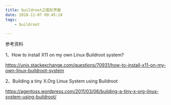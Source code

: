 ```yaml
---
title: buildroot之图形界面
date: 2018-11-07 09:45:24
tags:
	- buildroot

---
```






参考资料

1、How to install X11 on my own Linux Buildroot system?

https://unix.stackexchange.com/questions/70931/how-to-install-x11-on-my-own-linux-buildroot-system

2、Building a tiny X.Org Linux System using Buildroot

https://agentoss.wordpress.com/2011/03/06/building-a-tiny-x-org-linux-system-using-buildroot/
